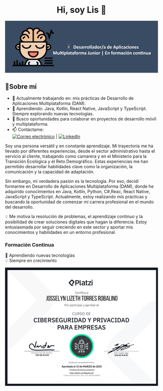 <div align="center">
  <h1 align="center">Hi, soy Lis 👋</h1>
</div>  
  <img src="fondo_git2.png" alt="Fondo GitHub" width="1100" >

## 🌟Sobre mí

- 🔭 Actualmente trabajando en: mis prácticas de Desarrollo de Aplicaciones Multiplataforma (DAM).
- 🌱 Aprendiendo: Java, Kotlin, React Native, JavaScript y TypeScript. Siempre explorando nuevas tecnologías.
- 👯 Busco oportunidades para colaborar en proyectos de desarrollo móvil y multiplataforma.
- 📫 Contáctame:  
[![Correo electrónico](https://img.shields.io/badge/Correo-Gmail-blue?logo=gmail&labelColor=%23D3D3D3&color=%23ADD8E6)](mailto:lis.torres.robalino@gmail.com)
 | 
[![LinkedIn](https://img.shields.io/badge/LINKEDIN-Lizeth_Torres-blue?labelColor=%23E6E6FA&color=%23ADD8E6&logo=linkedin&logoColor=white)](https://www.linkedin.com/in/josselyn-lizeth-torres-robalino)






Soy una persona versátil y en constante aprendizaje. Mi trayectoria me ha llevado por diferentes experiencias, desde el sector administrativo hasta el servicio al cliente, trabajando como camarera y en el Ministerio para la Transición Ecológica y el Reto Demográfico. Estas experiencias me han permitido desarrollar habilidades clave como la organización, la comunicación y la capacidad de adaptación.

Sin embargo, mi verdadera pasión es la tecnología. Por eso, decidí formarme en Desarrollo de Aplicaciones Multiplataforma (DAM), donde he adquirido conocimientos en Java, Kotlin, Python, C#,Reac, React Native, JavaScript y TypeScript. Actualmente, estoy realizando mis prácticas y buscando la oportunidad de comenzar mi carrera profesional en el mundo del desarrollo.

💡 Me motiva la resolución de problemas, el aprendizaje continuo y la posibilidad de crear soluciones digitales que hagan la diferencia. Estoy entusiasmada por seguir creciendo en este sector y aportar mis conocimientos y habilidades en un entorno profesional.

### Formación Continua  
🚀 Aprendiendo nuevas tecnologías  
💡 Siempre en crecimiento

<img src="Certificado.png" alt="Fondo GitHub" width="700" >
